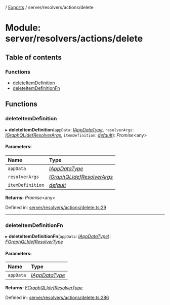 [](../README.md) / [Exports](../modules.md) / server/resolvers/actions/delete

# Module: server/resolvers/actions/delete

## Table of contents

### Functions

- [deleteItemDefinition](server_resolvers_actions_delete.md#deleteitemdefinition)
- [deleteItemDefinitionFn](server_resolvers_actions_delete.md#deleteitemdefinitionfn)

## Functions

### deleteItemDefinition

▸ **deleteItemDefinition**(`appData`: [*IAppDataType*](../interfaces/server.iappdatatype.md), `resolverArgs`: [*IGraphQLIdefResolverArgs*](../interfaces/base_root_gql.igraphqlidefresolverargs.md), `itemDefinition`: [*default*](../classes/base_root_module_itemdefinition.default.md)): *Promise*<any\>

#### Parameters:

Name | Type |
:------ | :------ |
`appData` | [*IAppDataType*](../interfaces/server.iappdatatype.md) |
`resolverArgs` | [*IGraphQLIdefResolverArgs*](../interfaces/base_root_gql.igraphqlidefresolverargs.md) |
`itemDefinition` | [*default*](../classes/base_root_module_itemdefinition.default.md) |

**Returns:** *Promise*<any\>

Defined in: [server/resolvers/actions/delete.ts:29](https://github.com/onzag/itemize/blob/0e9b128c/server/resolvers/actions/delete.ts#L29)

___

### deleteItemDefinitionFn

▸ **deleteItemDefinitionFn**(`appData`: [*IAppDataType*](../interfaces/server.iappdatatype.md)): [*FGraphQLIdefResolverType*](base_root_gql.md#fgraphqlidefresolvertype)

#### Parameters:

Name | Type |
:------ | :------ |
`appData` | [*IAppDataType*](../interfaces/server.iappdatatype.md) |

**Returns:** [*FGraphQLIdefResolverType*](base_root_gql.md#fgraphqlidefresolvertype)

Defined in: [server/resolvers/actions/delete.ts:286](https://github.com/onzag/itemize/blob/0e9b128c/server/resolvers/actions/delete.ts#L286)
